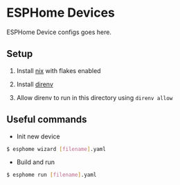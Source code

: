 # ESPHome Devices

ESPHome Device configs goes here.

## Setup

1. Install [nix](https://github.com/DeterminateSystems/nix-installer) with flakes enabled

2. Install [direnv](https://github.com/direnv/direnv)

3. Allow direnv to run in this directory using `direnv allow`

## Useful commands

- Init new device

```bash
$ esphome wizard [filename].yaml
```

- Build and run

```bash
$ esphome run [filename].yaml
```
